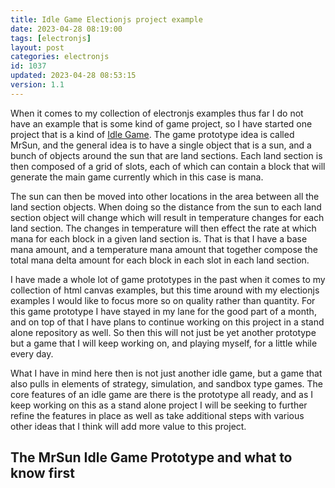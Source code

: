 ```yaml
---
title: Idle Game Electionjs project example 
date: 2023-04-28 08:19:00
tags: [electronjs]
layout: post
categories: electronjs
id: 1037
updated: 2023-04-28 08:53:15
version: 1.1
---
```


When it comes to my collection of electronjs examples thus far I do not have an example that is some kind of game project, so I have started one project that is a kind of [Idle Game](https://en.wikipedia.org/wiki/Incremental_game). The game prototype idea is called MrSun, and the general idea is to have a single object that is a sun, and a bunch of objects around the sun that are land sections. Each land section is then composed of a grid of slots, each of which can contain a block that will generate the main game currently which in this case is mana.

The sun can then be moved into other locations in the area between all the land section objects. When doing so the distance from the sun to each land section object will change which will result in temperature changes for each land section. The changes in temperature will then effect the rate at which mana for each block in a given land section is. That is that I have a base mana amount, and a temperature mana amount that together compose the total mana delta amount for each block in each slot in each land section.

I have made a whole lot of game prototypes in the past when it comes to my collection of html canvas examples, but this time around with my electionjs examples I would like to focus more so on quality rather than quantity. For this game prototype I have stayed in my lane for the good part of a month, and on top of that I have plans to continue working on this project in a stand alone repository as well. So then this will not just be yet another prototype but a game that I will keep working on, and playing myself, for a little while every day.

What I have in mind here then is not just another idle game, but a game that also pulls in elements of strategy, simulation, and sandbox type games. The core features of an idle game are there is the prototype all ready, and as I keep working on this as a stand alone project I will be seeking to further refine the features in place as well as take additional steps with various other ideas that I think will add more value to this project.

<!-- more -->

## The MrSun Idle Game Prototype and what to know first
